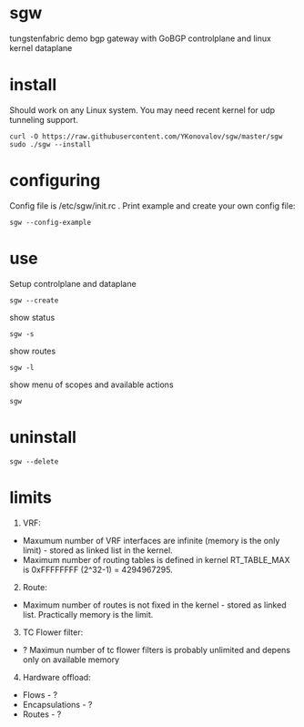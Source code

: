 sgw
===
tungstenfabric demo bgp gateway with GoBGP controlplane and linux kernel dataplane

install
=======
Should work on any Linux system. You may need recent kernel for udp tunneling support.

    curl -O https://raw.githubusercontent.com/YKonovalov/sgw/master/sgw
    sudo ./sgw --install

configuring
===========
Config file is /etc/sgw/init.rc . Print example and create your own config file:

    sgw --config-example


use
===
Setup controlplane and dataplane

    sgw --create

show status

    sgw -s

show routes

    sgw -l

show menu of scopes and available actions

    sgw

uninstall
=========

    sgw --delete


limits
======

1. VRF:
  - Maxumum number of VRF interfaces are infinite (memory is the only limit) - stored as linked list in the kernel.
  - Maximum number of routing tables is defined in kernel RT_TABLE_MAX is 0xFFFFFFFF (2^32-1) = 4294967295.
2. Route:
  - Maximum number of routes is not fixed in the kernel - stored as linked list. Practically memory is the limit.
3. TC Flower filter:
  - ? Maximun number of tc flower filters is probably unlimited and depens only on available memory
4. Hardware offload:
  - Flows - ?
  - Encapsulations - ?
  - Routes - ?
